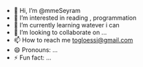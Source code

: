 - 👋 Hi, I’m @mmeSeyram
- 👀 I’m interested in reading , programmation 
- 🌱 I’m currently learning watever i can
- 💞️ I’m looking to collaborate on ...
- 📫 How to reach me togloessi@gmail.com
- 😄 Pronouns: ...
- ⚡ Fun fact: ...

<!---
mmeSeyram/mmeSeyram is a ✨ special ✨ repository .md` (this file) appears on your GitHub profile.
You can click the Preview link to take a look at your changes.
--->

